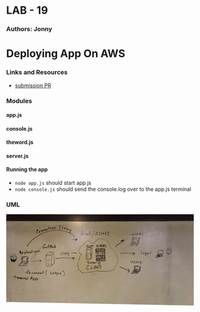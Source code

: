 # LAB - 19

### Authors: Jonny

# Deploying App On AWS

### Links and Resources
* [submission PR](https://github.com/401-advanced-javascript-jonnygraybill/socket-test) 

### Modules
#### app.js
#### console.js
#### theword.js
#### server.js

#### Running the app
* `node app.js` should start app.js
* `node console.js` should send the console.log over to the app.js terminal

### UML
![UML: Lab 19](./assets/lab-19-uml.jpg)
